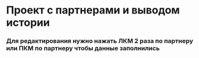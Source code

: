 # Проект с партнерами и выводом истории
### Для редактирования нужно нажать ЛКМ 2 раза по партнеру или ПКМ по партнеру чтобы данные заполнились